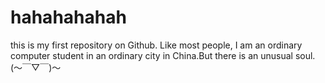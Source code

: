 # hahahahahah
this is my first repository on Github.
Like most people, I am an ordinary computer student in an ordinary city in China.But there is an unusual soul.(～￣▽￣)～ 
